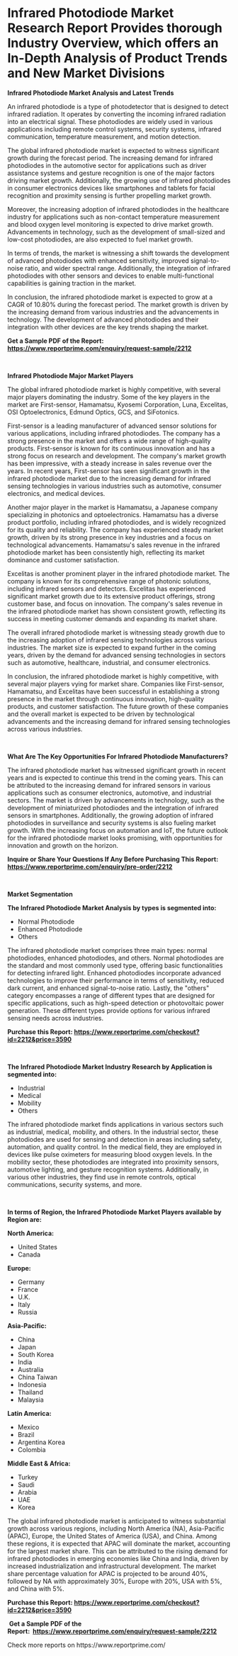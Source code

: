 <p><h1>Infrared Photodiode Market Research Report Provides thorough Industry Overview, which offers an In-Depth Analysis of Product Trends and New Market Divisions</h1></p><p><strong>Infrared Photodiode Market Analysis and Latest Trends</strong></p>
<p><p>An infrared photodiode is a type of photodetector that is designed to detect infrared radiation. It operates by converting the incoming infrared radiation into an electrical signal. These photodiodes are widely used in various applications including remote control systems, security systems, infrared communication, temperature measurement, and motion detection.</p><p>The global infrared photodiode market is expected to witness significant growth during the forecast period. The increasing demand for infrared photodiodes in the automotive sector for applications such as driver assistance systems and gesture recognition is one of the major factors driving market growth. Additionally, the growing use of infrared photodiodes in consumer electronics devices like smartphones and tablets for facial recognition and proximity sensing is further propelling market growth.</p><p>Moreover, the increasing adoption of infrared photodiodes in the healthcare industry for applications such as non-contact temperature measurement and blood oxygen level monitoring is expected to drive market growth. Advancements in technology, such as the development of small-sized and low-cost photodiodes, are also expected to fuel market growth.</p><p>In terms of trends, the market is witnessing a shift towards the development of advanced photodiodes with enhanced sensitivity, improved signal-to-noise ratio, and wider spectral range. Additionally, the integration of infrared photodiodes with other sensors and devices to enable multi-functional capabilities is gaining traction in the market.</p><p>In conclusion, the infrared photodiode market is expected to grow at a CAGR of 10.80% during the forecast period. The market growth is driven by the increasing demand from various industries and the advancements in technology. The development of advanced photodiodes and their integration with other devices are the key trends shaping the market.</p></p>
<p><strong>Get a Sample PDF of the Report:&nbsp; <a href="https://www.reportprime.com/enquiry/request-sample/2212">https://www.reportprime.com/enquiry/request-sample/2212</a></strong></p>
<p>&nbsp;</p>
<p><strong>Infrared Photodiode Major Market Players</strong></p>
<p><p>The global infrared photodiode market is highly competitive, with several major players dominating the industry. Some of the key players in the market are First-sensor, Hamamatsu, Kyosemi Corporation, Luna, Excelitas, OSI Optoelectronics, Edmund Optics, GCS, and SiFotonics.</p><p>First-sensor is a leading manufacturer of advanced sensor solutions for various applications, including infrared photodiodes. The company has a strong presence in the market and offers a wide range of high-quality products. First-sensor is known for its continuous innovation and has a strong focus on research and development. The company's market growth has been impressive, with a steady increase in sales revenue over the years. In recent years, First-sensor has seen significant growth in the infrared photodiode market due to the increasing demand for infrared sensing technologies in various industries such as automotive, consumer electronics, and medical devices.</p><p>Another major player in the market is Hamamatsu, a Japanese company specializing in photonics and optoelectronics. Hamamatsu has a diverse product portfolio, including infrared photodiodes, and is widely recognized for its quality and reliability. The company has experienced steady market growth, driven by its strong presence in key industries and a focus on technological advancements. Hamamatsu's sales revenue in the infrared photodiode market has been consistently high, reflecting its market dominance and customer satisfaction.</p><p>Excelitas is another prominent player in the infrared photodiode market. The company is known for its comprehensive range of photonic solutions, including infrared sensors and detectors. Excelitas has experienced significant market growth due to its extensive product offerings, strong customer base, and focus on innovation. The company's sales revenue in the infrared photodiode market has shown consistent growth, reflecting its success in meeting customer demands and expanding its market share.</p><p>The overall infrared photodiode market is witnessing steady growth due to the increasing adoption of infrared sensing technologies across various industries. The market size is expected to expand further in the coming years, driven by the demand for advanced sensing technologies in sectors such as automotive, healthcare, industrial, and consumer electronics.</p><p>In conclusion, the infrared photodiode market is highly competitive, with several major players vying for market share. Companies like First-sensor, Hamamatsu, and Excelitas have been successful in establishing a strong presence in the market through continuous innovation, high-quality products, and customer satisfaction. The future growth of these companies and the overall market is expected to be driven by technological advancements and the increasing demand for infrared sensing technologies across various industries.</p></p>
<p>&nbsp;</p>
<p><strong>What Are The Key Opportunities For Infrared Photodiode Manufacturers?</strong></p>
<p><p>The infrared photodiode market has witnessed significant growth in recent years and is expected to continue this trend in the coming years. This can be attributed to the increasing demand for infrared sensors in various applications such as consumer electronics, automotive, and industrial sectors. The market is driven by advancements in technology, such as the development of miniaturized photodiodes and the integration of infrared sensors in smartphones. Additionally, the growing adoption of infrared photodiodes in surveillance and security systems is also fueling market growth. With the increasing focus on automation and IoT, the future outlook for the infrared photodiode market looks promising, with opportunities for innovation and growth on the horizon.</p></p>
<p><strong>Inquire or Share Your Questions If Any Before Purchasing This Report: <a href="https://www.reportprime.com/enquiry/pre-order/2212">https://www.reportprime.com/enquiry/pre-order/2212</a></strong></p>
<p>&nbsp;</p>
<p><strong>Market Segmentation</strong></p>
<p><strong>The Infrared Photodiode Market Analysis by types is segmented into:</strong></p>
<p><ul><li>Normal Photodiode</li><li>Enhanced Photodiode</li><li>Others</li></ul></p>
<p><p>The infrared photodiode market comprises three main types: normal photodiodes, enhanced photodiodes, and others. Normal photodiodes are the standard and most commonly used type, offering basic functionalities for detecting infrared light. Enhanced photodiodes incorporate advanced technologies to improve their performance in terms of sensitivity, reduced dark current, and enhanced signal-to-noise ratio. Lastly, the "others" category encompasses a range of different types that are designed for specific applications, such as high-speed detection or photovoltaic power generation. These different types provide options for various infrared sensing needs across industries.</p></p>
<p><strong>Purchase this Report:&nbsp;<a href="https://www.reportprime.com/checkout?id=2212&price=3590">https://www.reportprime.com/checkout?id=2212&price=3590</a></strong></p>
<p>&nbsp;</p>
<p><strong>The Infrared Photodiode Market Industry Research by Application is segmented into:</strong></p>
<p><ul><li>Industrial</li><li>Medical</li><li>Mobility</li><li>Others</li></ul></p>
<p><p>The infrared photodiode market finds applications in various sectors such as industrial, medical, mobility, and others. In the industrial sector, these photodiodes are used for sensing and detection in areas including safety, automation, and quality control. In the medical field, they are employed in devices like pulse oximeters for measuring blood oxygen levels. In the mobility sector, these photodiodes are integrated into proximity sensors, automotive lighting, and gesture recognition systems. Additionally, in various other industries, they find use in remote controls, optical communications, security systems, and more.</p></p>
<p>&nbsp;</p>
<p><strong>In terms of Region, the Infrared Photodiode Market Players available by Region are:</strong></p>
<p>
    <p> <strong> North America: </strong>
        <ul>
            <li>United States</li>
            <li>Canada</li>
        </ul>
        </p> 
    <p> <strong> Europe: </strong>
        <ul>
            <li>Germany</li>
            <li>France</li>
            <li>U.K.</li>
            <li>Italy</li>
            <li>Russia</li>
        </ul>
        </p> 
    <p> <strong> Asia-Pacific: </strong>
        <ul>
            <li>China</li>
            <li>Japan</li>
            <li>South Korea</li>
            <li>India</li>
            <li>Australia</li>
            <li>China Taiwan</li>
            <li>Indonesia</li>
            <li>Thailand</li>
            <li>Malaysia</li>
        </ul>
        </p> 
    <p> <strong> Latin America: </strong>
        <ul>
            <li>Mexico</li>
            <li>Brazil</li>
            <li>Argentina Korea</li>
            <li>Colombia</li>
        </ul>
        </p> 
    <p> <strong> Middle East & Africa: </strong>
        <ul>
            <li>Turkey</li>
            <li>Saudi</li>
            <li>Arabia</li>
            <li>UAE</li>
            <li>Korea</li>
        </ul>
    </p>
    </p>
<p><p>The global infrared photodiode market is anticipated to witness substantial growth across various regions, including North America (NA), Asia-Pacific (APAC), Europe, the United States of America (USA), and China. Among these regions, it is expected that APAC will dominate the market, accounting for the largest market share. This can be attributed to the rising demand for infrared photodiodes in emerging economies like China and India, driven by increased industrialization and infrastructural development. The market share percentage valuation for APAC is projected to be around 40%, followed by NA with approximately 30%, Europe with 20%, USA with 5%, and China with 5%.</p></p>
<p><strong>Purchase this Report: <a href="https://www.reportprime.com/checkout?id=2212&price=3590">https://www.reportprime.com/checkout?id=2212&price=3590</a></strong></p>
<p>&nbsp;<strong>Get a Sample PDF of the Report:&nbsp;&nbsp;<a href="https://www.reportprime.com/enquiry/request-sample/2212">https://www.reportprime.com/enquiry/request-sample/2212</a></strong></p>
<p><strong></strong></p>
<p>Check more reports on https://www.reportprime.com/</p>